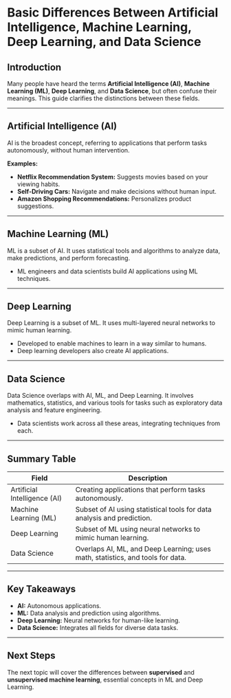 # Basic Differences Between Artificial Intelligence, Machine Learning, Deep Learning, and Data Science

## Introduction
Many people have heard the terms **Artificial Intelligence (AI)**, **Machine Learning (ML)**, **Deep Learning**, and **Data Science**, but often confuse their meanings. This guide clarifies the distinctions between these fields.

---

## Artificial Intelligence (AI)
AI is the broadest concept, referring to applications that perform tasks autonomously, without human intervention.

**Examples:**
- **Netflix Recommendation System:** Suggests movies based on your viewing habits.
- **Self-Driving Cars:** Navigate and make decisions without human input.
- **Amazon Shopping Recommendations:** Personalizes product suggestions.

---

## Machine Learning (ML)
ML is a subset of AI. It uses statistical tools and algorithms to analyze data, make predictions, and perform forecasting.

- ML engineers and data scientists build AI applications using ML techniques.

---

## Deep Learning
Deep Learning is a subset of ML. It uses multi-layered neural networks to mimic human learning.

- Developed to enable machines to learn in a way similar to humans.
- Deep learning developers also create AI applications.

---

## Data Science
Data Science overlaps with AI, ML, and Deep Learning. It involves mathematics, statistics, and various tools for tasks such as exploratory data analysis and feature engineering.

- Data scientists work across all these areas, integrating techniques from each.

---

## Summary Table

| Field            | Description                                                                                 |
|------------------|--------------------------------------------------------------------------------------------|
| Artificial Intelligence (AI) | Creating applications that perform tasks autonomously.                          |
| Machine Learning (ML)        | Subset of AI using statistical tools for data analysis and prediction.          |
| Deep Learning                | Subset of ML using neural networks to mimic human learning.                     |
| Data Science                 | Overlaps AI, ML, and Deep Learning; uses math, statistics, and tools for data.  |

---

## Key Takeaways
- **AI:** Autonomous applications.
- **ML:** Data analysis and prediction using algorithms.
- **Deep Learning:** Neural networks for human-like learning.
- **Data Science:** Integrates all fields for diverse data tasks.

---

## Next Steps
The next topic will cover the differences between **supervised** and **unsupervised machine learning**, essential concepts in ML and Deep Learning.
